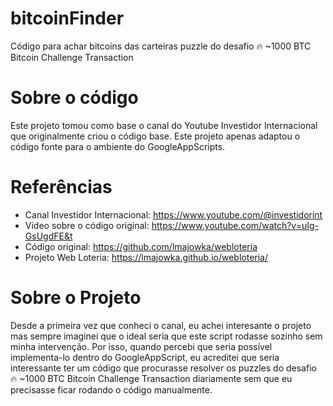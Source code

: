 # bitcoinFinder
Código para achar bitcoins das carteiras puzzle do desafio 🔥 ~1000 BTC Bitcoin Challenge Transaction

# Sobre o código

Este projeto tomou como base o canal do Youtube Investidor Internacional que originalmente criou o código base. Este projeto apenas adaptou o código fonte para o ambiente do GoogleAppScripts.

# Referências

* Canal Investidor Internacional: <https://www.youtube.com/@investidorint>
* Video sobre o código original: <https://www.youtube.com/watch?v=uIg-GsUgdFE&t>
* Código original: <https://github.com/lmajowka/webloteria>
* Projeto Web Loteria: <https://lmajowka.github.io/webloteria/>

# Sobre o Projeto

Desde a primeira vez que conheci o canal, eu achei interesante o projeto mas sempre imaginei que o ideal seria que este script rodasse sozinho sem minha intervenção. Por isso, quando percebi que seria possível implementa-lo dentro do GoogleAppScript, eu acreditei que seria interessante ter um código que procurasse resolver os puzzles do desafio 🔥 ~1000 BTC Bitcoin Challenge Transaction diariamente sem que eu precisasse ficar rodando o código manualmente.